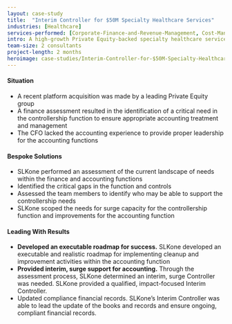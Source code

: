 ```yaml
---
layout: case-study
title:  "Interim Controller for $50M Specialty Healthcare Services"
industries: [Healthcare]
services-performed: [Corporate-Finance-and-Revenue-Management, Cost-Management, Financial-Analytics, Performance-Improvement]
intro: A high-growth Private Equity-backed specialty healthcare services company needed an interim-controller to correct the financials
team-size: 2 consultants
project-length: 2 months
heroimage: case-studies/Interim-Controller-for-$50M-Specialty-Healthcare-Services.jpg
---
```


#### Situation
- A recent platform acquisition was made by a leading Private Equity group ​
- A finance assessment resulted in the identification of a critical need in the controllership function to ensure appropriate accounting treatment and management​
- The CFO lacked the accounting experience to provide proper leadership for the accounting functions

#### Bespoke Solutions
- SLKone performed an assessment of the current landscape of needs within the finance and accounting functions​
- Identified the critical gaps in the function and controls​
- Assessed the team members to identify who may be able to support the controllership needs​
- SLKone scoped the needs for surge capacity for the controllership function and improvements for the accounting function 

#### Leading With Results
- **Developed an executable roadmap for success.** SLKone developed an executable and realistic roadmap for implementing cleanup and improvement activities within the accounting function​
- **Provided interim, surge support for accounting.**  Through the assessment process, SLKone determined an interim, surge Controller was needed. SLKone provided a qualified, impact-focused Interim Controller.​
- Updated compliance financial records. SLKone’s Interim Controller was able to lead the update of the books and records and ensure ongoing, compliant financial records.​
